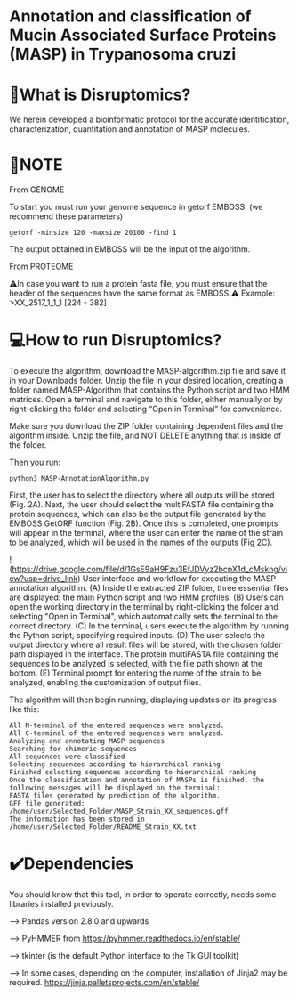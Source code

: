 
# Annotation and classification of Mucin Associated Surface Proteins (MASP) in Trypanosoma cruzi 

# 📍What is Disruptomics? 

We herein developed a bioinformatic protocol for the accurate identification, characterization, quantitation and annotation of MASP molecules.

# 📝NOTE
From GENOME

To start you must run your genome sequence in getorf EMBOSS: (we recommend these parameters)

 ```getorf -minsize 120 -maxsize 20100 -find 1  ```

The output obtained in EMBOSS will be the input of the algorithm. 

From PROTEOME

 ⚠️In case you want to run a protein fasta file,  you must ensure that the header of the sequences have the same format as EMBOSS.⚠️
Example: >XX_2517_1_1_1 [224 - 382]

# 💻How to run Disruptomics?
To execute the algorithm, download the MASP-algorithm.zip file and save it in your Downloads folder. Unzip the file in your desired location, creating a folder named MASP-Algorithm that contains the Python script and two HMM matrices. Open a terminal and navigate to this folder, either manually or by right-clicking the folder and selecting “Open in Terminal” for convenience.

Make sure you download the ZIP folder containing dependent files and the algorithm inside. Unzip the file, and NOT DELETE anything that is inside of the folder.

Then you run:

 ```python3 MASP-AnnotationAlgorithm.py  ```

First, the user has to select the directory where all outputs will be stored (Fig. 2A). Next, the user should select the multiFASTA file containing the protein sequences, which can also be the output file generated by the EMBOSS GetORF function (Fig. 2B). Once this is completed, one prompts will appear in the terminal, where the user can enter the name of the strain to be analyzed, which will be used in the names of the outputs  (Fig 2C). 


!(https://drive.google.com/file/d/1GsE9aH9Fzu3EfJDVyz2bcpX1d_cMskng/view?usp=drive_link)
User interface and workflow for executing the MASP annotation algorithm.
(A) Inside the extracted ZIP folder, three essential files are displayed: the main Python script and two HMM profiles. (B) Users can open the working directory in the terminal by right-clicking the folder and selecting "Open in Terminal", which automatically sets the terminal to the correct directory. (C) In the terminal, users execute the algorithm by running the Python script, specifying required inputs. (D) The user selects the output directory where all result files will be stored, with the chosen folder path displayed in the interface. The protein multiFASTA file containing the sequences to be analyzed is selected, with the file path shown at the bottom. (E) Terminal prompt for entering the name of the strain to be analyzed, enabling the customization of output files.

The algorithm will then begin running, displaying updates on its progress like this: 
 ```All internal Methionines were calculated
All N-terminal of the entered sequences were analyzed. 
All C-terminal of the entered sequences were analyzed. 
Analyzing and annotating MASP sequences
Searching for chimeric sequences
All sequences were classified
Selecting sequences according to hierarchical ranking
Finished selecting sequences according to hierarchical ranking
Once the classification and annotation of MASPs is finished, the following messages will be displayed on the terminal:
FASTA files generated by prediction of the algorithm.
GFF file generated: /home/user/Selected_Folder/MASP_Strain_XX_sequences.gff
The information has been stored in /home/user/Selected_Folder/README_Strain_XX.txt 
```


# ✔️Dependencies 
You should know that this tool, in order to operate correctly, needs some libraries installed previously.

--> Pandas version 2.8.0 and upwards

--> PyHMMER from  https://pyhmmer.readthedocs.io/en/stable/

--> tkinter (is the default Python interface to the Tk GUI toolkit)

--> In some cases, depending on the computer, installation of Jinja2 may be required. https://jinja.palletsprojects.com/en/stable/

